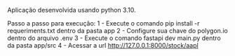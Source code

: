 Aplicação desenvolvida usando python 3.10.

Passo a passo para execução:
1 - Execute o comando pip install -r requeriments.txt dentro da pasta app
2 - Configure sua chave do polygon.io dentro do arquivo .env
3 - Execute o comando fastapi dev main.py dentro da pasta app/src
4 - Acessar a url http://127.0.0.1:8000/stock/aapl
